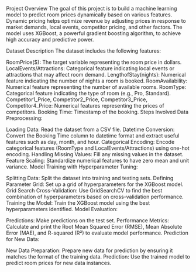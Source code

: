 <p>Project Overview
The goal of this project is to build a machine learning model to predict room prices dynamically based on various features. Dynamic pricing helps optimize revenue by adjusting prices in response to market demands, local events, competitor pricing, and other factors. The model uses XGBoost, a powerful gradient boosting algorithm, to achieve high accuracy and predictive power.

Dataset Description
The dataset includes the following features:

RoomPrice($): The target variable representing the room price in dollars.
LocalEvents/Attractions: Categorical feature indicating local events or attractions that may affect room demand.
LengthofStay(nights): Numerical feature indicating the number of nights a room is booked.
RoomAvailability: Numerical feature representing the number of available rooms.
RoomType: Categorical feature indicating the type of room (e.g., Pro, Standard).
Competitor1_Price, Competitor2_Price, Competitor3_Price, Competitor4_Price: Numerical features representing the prices of competitors.
Booking Time: Timestamp of the booking.
Steps Involved
Data Preprocessing:

Loading Data: Read the dataset from a CSV file.
Datetime Conversion: Convert the Booking Time column to datetime format and extract useful features such as day, month, and hour.
Categorical Encoding: Encode categorical features (RoomType and LocalEvents/Attractions) using one-hot encoding.
Handling Missing Values: Fill any missing values in the dataset.
Feature Scaling: Standardize numerical features to have zero mean and unit variance.
Model Training with Hyperparameter Tuning:

Splitting Data: Split the dataset into training and testing sets.
Defining Parameter Grid: Set up a grid of hyperparameters for the XGBoost model.
Grid Search Cross-Validation: Use GridSearchCV to find the best combination of hyperparameters based on cross-validation performance.
Training the Model: Train the XGBoost model using the best hyperparameters identified.
Model Evaluation:

Predictions: Make predictions on the test set.
Performance Metrics: Calculate and print the Root Mean Squared Error (RMSE), Mean Absolute Error (MAE), and R-squared (R²) to evaluate model performance.
Prediction for New Data:

New Data Preparation: Prepare new data for prediction by ensuring it matches the format of the training data.
Prediction: Use the trained model to predict room prices for new data instances.
</p>
